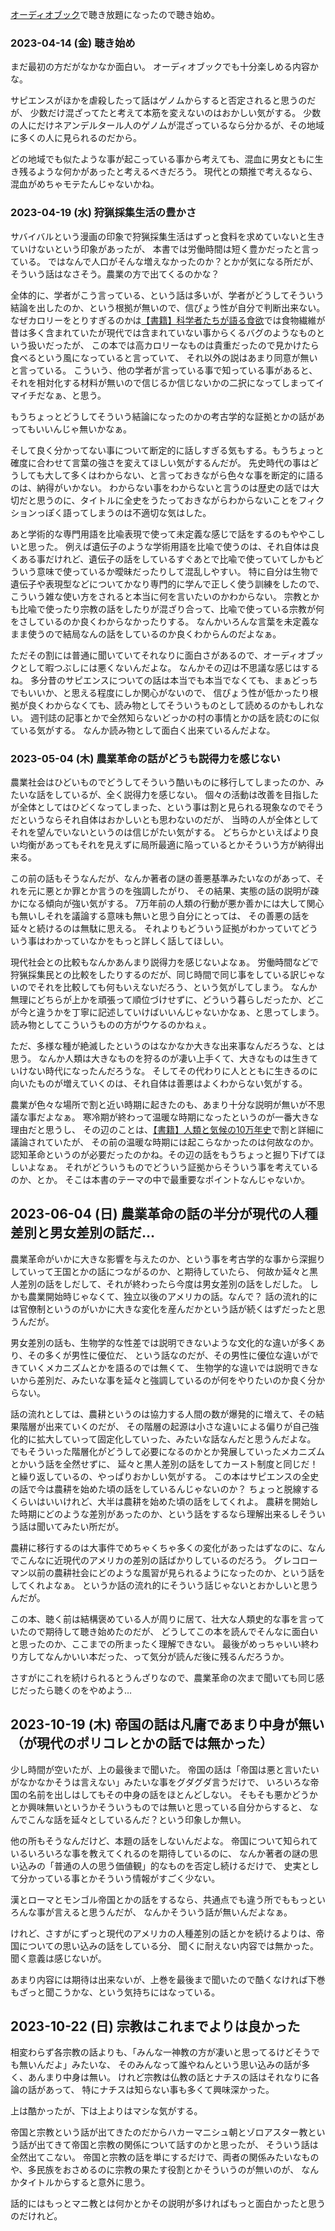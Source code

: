 [オーディオブック](%E3%82%AA%E3%83%BC%E3%83%87%E3%82%A3%E3%82%AA%E3%83%96%E3%83%83%E3%82%AF)で聴き放題になったので聴き始め。

### 2023-04-14 (金) 聴き始め

まだ最初の方だがなかなか面白い。
オーディオブックでも十分楽しめる内容かな。

サピエンスがほかを虐殺したって話はゲノムからすると否定されると思うのだが、
少数だけ混ざってたと考えて本筋を変えないのはおかしい気がする。
少数の人にだけネアンデルタール人のゲノムが混ざっているなら分かるが、その地域に多くの人に見られるのだから。

どの地域でも似たような事が起こっている事から考えても、混血に男女ともに生き残るような何かがあったと考えるべきだろう。
現代との類推で考えるなら、混血がめちゃモテたんじゃないかね。

### 2023-04-19 (水) 狩猟採集生活の豊かさ

サバイバルという漫画の印象で狩猟採集生活はずっと食料を求めていないと生きていけないという印象があったが、
本書では労働時間は短く豊かだったと言っている。
ではなんで人口がそんな増えなかったのか？とかが気になる所だが、
そういう話はなさそう。農業の方で出てくるのかな？

全体的に、学者がこう言っている、という話は多いが、学者がどうしてそういう結論を出したのか、という根拠が無いので、信ぴょう性が自分で判断出来ない。
なぜカロリーをとりすぎるのかは[【書籍】科学者たちが語る食欲](%E3%80%90%E6%9B%B8%E7%B1%8D%E3%80%91%E7%A7%91%E5%AD%A6%E8%80%85%E3%81%9F%E3%81%A1%E3%81%8C%E8%AA%9E%E3%82%8B%E9%A3%9F%E6%AC%B2)では食物繊維が昔は多く含まれていたが現代では含まれていない事からくるバグのようなものという扱いだったが、
この本では高カロリーなものは貴重だったので見かけたら食べるという風になっていると言っていて、
それ以外の説はあまり同意が無いと言っている。
こういう、他の学者が言っている事で知っている事があると、それを相対化する材料が無いので信じるか信じないかの二択になってしまってイマイチだなぁ、と思う。

もうちょっとどうしてそういう結論になったのかの考古学的な証拠とかの話があってもいいんじゃ無いかなぁ。

そして良く分かってない事について断定的に話しすぎる気もする。もうちょっと確度に合わせて言葉の強さを変えてほしい気がするんだが。
先史時代の事はどうしても大して多くはわからない、と言っておきながら色々な事を断定的に語るのは、納得がいかない。
わからない事をわからないと言うのは歴史の話では大切だと思うのに、タイトルに全史をうたっておきながらわからないことをフィクションっぽく語ってしまうのは不適切な気はした。

あと学術的な専門用語を比喩表現で使って未定義な感じで話をするのもややこしいと思った。
例えば遺伝子のような学術用語を比喩で使うのは、それ自体は良くある事だけれど、遺伝子の話をしているすぐあとで比喩で使っていてしかもどういう意味で使っているか曖昧だったりして混乱しやすい。
特に自分は生物で遺伝子や表現型などについてかなり専門的に学んで正しく使う訓練をしたので、こういう雑な使い方をされると本当に何を言いたいのかわからない。
宗教とかも比喩で使ったり宗教の話をしたりが混ざり合って、比喩で使っている宗教が何をさしているのか良くわからなかったりする。
なんかいろんな言葉を未定義なまま使うので結局なんの話をしているのか良くわからんのだよなぁ。

ただその割には普通に聞いていてそれなりに面白さがあるので、オーディオブックとして暇つぶしには悪くないんだよな。
なんかその辺は不思議な感じはするね。
多分昔のサピエンスについての話は本当でも本当でなくても、まぁどっちでもいいか、と思える程度にしか関心がないので、
信ぴょう性が低かったり根拠が良くわからなくても、読み物としてそういうものとして読めるのかもしれない。
週刊誌の記事とかで全然知らないどっかの村の事情とかの話を読むのに似ている気がする。
なんか読み物として面白く出来ているんだよな。

### 2023-05-04 (木) 農業革命の話がどうも説得力を感じない

農業社会はひどいものでどうしてそういう酷いものに移行してしまったのか、みたいな話をしているが、全く説得力を感じない。
個々の活動は改善を目指したが全体としてはひどくなってしまった、という事は割と見られる現象なのでそうだというならそれ自体はおかしいとも思わないのだが、
当時の人が全体としてそれを望んでいないというのは信じがたい気がする。
どちらかといえばより良い均衡があってもそれを見えずに局所最適に陥っているとかそういう方が納得出来る。

この前の話もそうなんだが、なんか著者の謎の善悪基準みたいなのがあって、それを元に悪とか罪とか言うのを強調したがり、
その結果、実態の話の説明が疎かになる傾向が強い気がする。
7万年前の人類の行動が悪か善かには大して関心も無いしそれを議論する意味も無いと思う自分にとっては、
その善悪の話を延々と続けるのは無駄に思える。
それよりもどういう証拠がわかっていてどういう事はわかっていなかをもっと詳しく話してほしい。

現代社会との比較もなんかあんまり説得力を感じないよなぁ。
労働時間などで狩猟採集民との比較をしたりするのだが、同じ時間で同じ事をしている訳じゃないのでそれを比較しても何もいえないだろう、という気がしてしまう。
なんか無理にどちらが上かを頑張って順位づけせずに、どういう暮らしだったか、どこが今と違うかを丁寧に記述していけばいいんじゃないかなぁ、と思ってしまう。
読み物としてこういうものの方がウケるのかねぇ。

ただ、多様な種が絶滅したというのはなかなか大きな出来事なんだろうな、とは思う。
なんか人類は大きなものを狩るのが凄い上手くて、大きなものは生きていけない時代になったんだろうな。
そしてその代わりに人とともに生きるのに向いたものが増えていくのは、それ自体は善悪はよくわからない気がする。

農業が色々な場所で割と近い時期に起きたのも、あまり十分な説明が無いが不思議な事だよなぁ。
寒冷期が終わって温暖な時期になったというのが一番大きな理由だと思うし、
その辺のことは、[【書籍】人類と気候の10万年史](%E3%80%90%E6%9B%B8%E7%B1%8D%E3%80%91%E4%BA%BA%E9%A1%9E%E3%81%A8%E6%B0%97%E5%80%99%E3%81%AE10%E4%B8%87%E5%B9%B4%E5%8F%B2)で割と詳細に議論されていたが、
その前の温暖な時期には起こらなかったのは何故なのか。
認知革命というのが必要だったのかね。その辺の話をもうちょっと掘り下げてほしいよなぁ。
それがどういうものでどういう証拠からそういう事を考えているのか、とか。
そこは本書のテーマの中で最重要なポイントなんじゃないか。

## 2023-06-04 (日) 農業革命の話の半分が現代の人種差別と男女差別の話だ…

農業革命がいかに大きな影響を与えたのか、という事を考古学的な事から深掘りしていって王国とかの話につながるのか、と期待していたら、
何故か延々と黒人差別の話をしだして、それが終わったら今度は男女差別の話をしだした。
しかも農業開始時じゃなくて、独立以後のアメリカの話。なんで？
話の流れ的には官僚制というのがいかに大きな変化を産んだかという話が続くはずだったと思うんだが。

男女差別の話も、生物学的な性差では説明できないような文化的な違いが多くあり、その多くが男性に優位だ、
という話なのだが、その男性に優位な違いができていくメカニズムとかを語るのでは無くて、
生物学的な違いでは説明できないから差別だ、みたいな事を延々と強調しているのが何をやりたいのか良く分からない。

話の流れとしては、農耕というのは協力する人間の数が爆発的に増えて、その結果階層が出来ていくのだが、
その階層の起源は小さな違いによる偏りが自己強化的に拡大していって固定化していった、みたいな話なんだと思うんだよな。
でもそういった階層化がどうして必要になるのかとか発展していったメカニズムとかいう話を全然せずに、
延々と黒人差別の話をしてカースト制度と同じだ！と繰り返しているの、やっぱりおかしい気がする。
この本はサピエンスの全史の話で今は農耕を始めた頃の話をしているんじゃないのか？
ちょっと脱線するくらいはいいけれど、大半は農耕を始めた頃の話をしてくれよ。
農耕を開始した時期にどのような差別があったのか、という話をするなら理解出来るしそういう話は聞いてみたい所だが。

農耕に移行するのは大事件でめちゃくちゃ多くの変化があったはずなのに、なんでこんなに近現代のアメリカの差別の話ばかりしているのだろう。
グレコローマン以前の農耕社会にどのような風習が見られるようになったのか、という話をしてくれよなぁ。
というか話の流れ的にそういう話じゃないとおかしいと思うんだが。

この本、聴く前は結構褒めている人が周りに居て、壮大な人類史的な事を言っていたので期待して聴き始めたのだが、
どうしてこの本を読んでそんなに面白いと思ったのか、ここまでの所まったく理解できない。
最後がめっちゃいい終わり方してなんかいい本だった、って気分が読んだ後に残るんだろうか。

さすがにこれを続けられるとうんざりなので、農業革命の次まで聞いても同じ感じだったら聴くのをやめよう…

## 2023-10-19 (木) 帝国の話は凡庸であまり中身が無い（が現代のポリコレとかの話では無かった）

少し時間が空いたが、上の最後まで聞いた。
帝国の話は「帝国は悪と言いたいがなかなかそうは言えない」みたいな事をグダグダ言うだけで、
いろいろな帝国の名前を出しはしてもその中身の話をほとんどしない。
そもそも悪かどうかとか興味無いというかそういうものでは無いと思っている自分からすると、
なんでこんな話を延々としているんだ？という印象しか無い。

他の所もそうなんだけど、本題の話をしないんだよな。
帝国について知られているいろいろな事を教えてくれるのを期待しているのに、
なんか著者の謎の思い込みの「普通の人の思う価値観」的なものを否定し続けるだけで、
史実として分かっている事とかそういう情報がすごく少ない。

漢とローマとモンゴル帝国とかの話をするなら、共通点でも違う所でももっといろんな事が言えると思うんだが、
なんかそういう話が無いんだよなぁ。

けれど、さすがにずっと現代のアメリカの人種差別の話とかを続けるよりは、帝国についての思い込みの話をしている分、
聞くに耐えない内容では無かった。
聞く意義は感じないが。

あまり内容には期待は出来ないが、上巻を最後まで聞いたので酷くなければ下巻もざっと聞こうかな、という気持ちにはなっている。

## 2023-10-22 (日) 宗教はこれまでよりは良かった

相変わらず各宗教の話よりも、「みんな一神教の方が凄いと思ってるけどそうでも無いんだよ」みたいな、
そのみんなって誰やねんという思い込みの話が多く、あんまり中身は無い。
けれど宗教は仏教の話とナチスの話はそれなりに各論の話があって、
特にナチスは知らない事も多くて興味深かった。

上は酷かったが、下は上よりはマシな気がする。

帝国と宗教という話が出てきたのだからハカーマニシュ朝とゾロアスター教という話が出てきて帝国と宗教の関係について話すのかと思ったが、
そういう話は全然出てこない。
帝国と宗教の話を単にするだけで、両者の関係みたいなものや、多民族をおさめるのに宗教の果たす役割とかそういうのが無いのが、
なんかタイトルからすると意外に思う。

話的にはもっとマニ教とは何かとかその説明が多ければもっと面白かったと思うのだけれど。